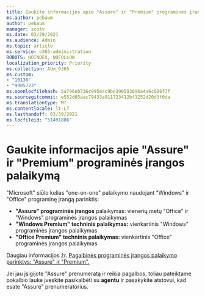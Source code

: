 ```yaml
---
title: Gaukite informacijos apie "Assure" ir "Premium" programinės įrangos palaikymą
ms.author: pebaum
author: pebaum
manager: scotv
ms.date: 03/29/2021
ms.audience: Admin
ms.topic: article
ms.service: o365-administration
ROBOTS: NOINDEX, NOFOLLOW
localization_priority: Priority
ms.collection: Adm_O365
ms.custom:
- "10136"
- "9005723"
ms.openlocfilehash: 5a796eb736c995eac9be390593096a4a6c006f7f
ms.sourcegitcommit: e552d65aac79433a911723412bf1252d20d3f0da
ms.translationtype: MT
ms.contentlocale: lt-LT
ms.lasthandoff: 03/30/2021
ms.locfileid: "51491886"
---
```

# <a name="get-info-about-assure-and-premium-assisted-software-support"></a>Gaukite informacijos apie "Assure" ir "Premium" programinės įrangos palaikymą

"Microsoft" siūlo kelias "one-on-one" palaikymo naudojant "Windows" ir "Office" programinę įrangą parinktis:

- **"Assure" programinės įrangos** palaikymas: vienerių metų "Office" ir "Windows" programinės įrangos palaikymas
- **"Windows Premium" techninis palaikymas:** vienkartinis "Windows" programinės įrangos palaikymas
- **"Office Premium" techninis palaikymas:** vienkartinis "Office" programinės įrangos palaikymas

Daugiau informacijos žr. [Pagalbinės programinės įrangos palaikymo parinktys: "Assure" ir "Premium".](https://support.microsoft.com/help/4467230/assisted-software-support-options-assure-premium)

Jei jau įsigijote "Assure" prenumeratą ir reikia pagalbos, toliau pateiktame pokalbio lauke įveskite pasikalbėti su **agentu** ir pasakykite atstovui, kad esate "Assure" prenumeratorius.

